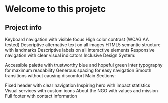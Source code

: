 # Welcome to this projetc

## Project info

Keyboard navigation with visible focus
High color contrast (WCAG AA tested)
Descriptive alternative text on all images
HTML5 semantic structure with landmarks
Descriptive labels on all interactive elements
Responsive navigation with clear visual indicators
Inclusive Design System:

Accessible palette with trustworthy blue and hopeful green
Inter typography for maximum readability
Generous spacing for easy navigation
Smooth transitions without causing discomfort
Main Sections:

Fixed header with clear navigation
Inspiring hero with impact statistics
Visual services with custom icons
About the NGO with values and mission
Full footer with contact information
